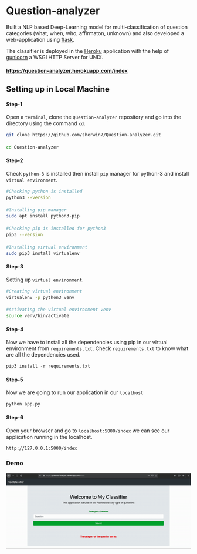 # Question-analyzer
Built a NLP based Deep-Learning model for multi-classification of question categories (what, when, who, affirmaton, unknown) and also developed a web-application using [flask](https://flask.palletsprojects.com/en/1.1.x/).

The classifier is deployed in the [Heroku](https://www.heroku.com/platform) application with the help of [gunicorn](https://gunicorn.org/) a WSGI HTTP Server for UNIX.

#### https://question-analyzer.herokuapp.com/index


## Setting up in Local Machine

#### Step-1 
Open a `terminal`, clone the `Question-analyzer` repository and go into the directory using the command `cd`.
```bash
git clone https://github.com/sherwin7/Question-analyzer.git

cd Question-analyzer
```

#### Step-2
Check `python-3` is installed then install `pip` manager for python-3 and install `virtual environment`.
```bash
#Checking python is installed
python3 --version 

#Installing pip manager
sudo apt install python3-pip

#Checking pip is installed for python3
pip3 --version

#Installing virtual environment
sudo pip3 install virtualenv
```

#### Step-3
Setting up `virtual environment`.
```bash
#Creating virtual environment
virtualenv -p python3 venv

#Activating the virtual environment venv
source venv/bin/activate
```

#### Step-4
Now we have to install all the dependencies using pip in our virtual environment from `requirements.txt`.
Check `requirements.txt` to know what are all the dependencies used.
```python
pip3 install -r requirements.txt
```

#### Step-5
Now we are going to run our application in our `localhost`
```bash
python app.py
```

#### Step-6
Open your browser and go to `localhost:5000/index` we can see our application running in the localhost.
```bash
http://127.0.0.1:5000/index
```
### Demo
![Question-analyzer.gif](Question-analyzer.gif)
